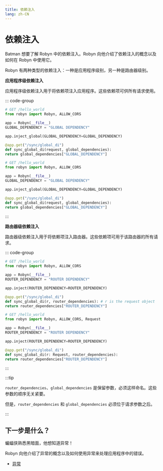 ```yaml
---
title: 依赖注入
lang: zh-CN
---
```


# 依赖注入

Batman 想要了解 Robyn 中的依赖注入。Robyn 向他介绍了依赖注入的概念以及如何在 Robyn 中使用它。

Robyn 有两种类型的依赖注入：一种是应用程序级别，另一种是路由器级别。

**应用程序级依赖注入**

应用程序级依赖注入用于将依赖项注入应用程序。这些依赖项可供所有请求使用。

::: code-group

```py [untyped]
# GET /hello_world
from robyn import Robyn, ALLOW_CORS

app = Robyn(__file__)
GLOBAL_DEPENDENCY = "GLOBAL DEPENDENCY"

app.inject_global(GLOBAL_DEPENDENCY=GLOBAL_DEPENDENCY)

@app.get("/sync/global_di")
def sync_global_di(request, global_dependencies):
return global_dependencies["GLOBAL_DEPENDENCY"]
```

```py [typed]
# GET /hello_world
from robyn import Robyn, ALLOW_CORS

app = Robyn(__file__)
GLOBAL_DEPENDENCY = "GLOBAL DEPENDENCY"

app.inject_global(GLOBAL_DEPENDENCY=GLOBAL_DEPENDENCY)

@app.get("/sync/global_di")
def sync_global_di(request, global_dependencies):
return global_dependencies["GLOBAL_DEPENDENCY"]
```

:::

**路由器级依赖注入**

路由器级依赖注入用于将依赖项注入路由器。这些依赖项可用于该路由器的所有请求。

::: code-group

```py [untyped]
# GET /hello_world
from robyn import Robyn, ALLOW_CORS

app = Robyn(__file__)
ROUTER_DEPENDENCY = "ROUTER DEPENDENCY"

app.inject(ROUTER_DEPENDENCY=ROUTER_DEPENDENCY)

@app.get("/sync/global_di")
def sync_global_di(r, router_dependencies): # r is the request object
return router_dependencies["ROUTER_DEPENDENCY"]
```

```py [typed]
# GET /hello_world
from robyn import Robyn, ALLOW_CORS, Request

app = Robyn(__file__)
ROUTER_DEPENDENCY = "ROUTER DEPENDENCY"

app.inject(ROUTER_DEPENDENCY=ROUTER_DEPENDENCY)

@app.get("/sync/global_di")
def sync_global_di(r: Request, router_dependencies):
return router_dependencies["ROUTER_DEPENDENCY"]
```

:::

:::tip

`router_dependencies`、`global_dependencies` 是保留参数，必须这样命名。这些参数的顺序无关紧要。

但是，`router_dependencies` 和 `global_dependencies` 必须位于请求参数之后。

:::

## 下一步是什么？

蝙蝠侠熟悉黑暗面，他想知道异常！

Robyn 向他介绍了异常的概念以及如何使用异常来处理应用程序中的错误。

- [异常](./exceptions.md)